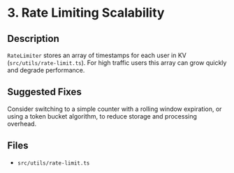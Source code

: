 # 3. Rate Limiting Scalability

## Description
`RateLimiter` stores an array of timestamps for each user in KV (`src/utils/rate-limit.ts`). For high traffic users this array can grow quickly and degrade performance.

## Suggested Fixes
Consider switching to a simple counter with a rolling window expiration, or using a token bucket algorithm, to reduce storage and processing overhead.

## Files
- `src/utils/rate-limit.ts`
